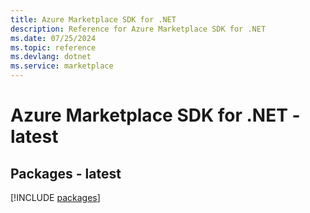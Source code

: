```yaml
---
title: Azure Marketplace SDK for .NET
description: Reference for Azure Marketplace SDK for .NET
ms.date: 07/25/2024
ms.topic: reference
ms.devlang: dotnet
ms.service: marketplace
---
```

# Azure Marketplace SDK for .NET - latest
## Packages - latest
[!INCLUDE [packages](marketplace-index.md)]